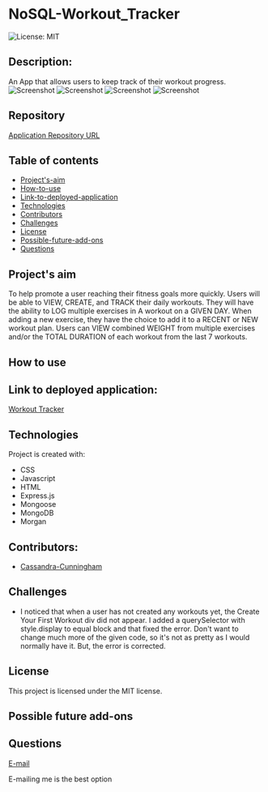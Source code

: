 # NoSQL-Workout_Tracker
![License: MIT](https://img.shields.io/badge/License-MIT-Red.svg)

## Description:
An App that allows users to keep track of their workout progress.
![ Screenshot](./public/images/)
![ Screenshot](./public/images/)
![ Screenshot](./public/images/)
![ Screenshot](./public/images/)

## Repository
[Application Repository URL](https://github.com/cmcunningham27/NoSQL-Workout_Tracker)

## Table of contents
* [Project's-aim](#project's-aim)
* [How-to-use](#how-to-use)
* [Link-to-deployed-application](#link-to-deployed-application)
* [Technologies](#technologies)
* [Contributors](#contributors)
* [Challenges](#Challenges)
* [License](#license)
* [Possible-future-add-ons](#possible-future-add-ons)
* [Questions](#questions)

## Project's aim
To help promote a user reaching their fitness goals more quickly. Users will be able to VIEW, CREATE, and TRACK their daily workouts. They will have the ability to LOG multiple exercises in A workout on a GIVEN DAY. When adding a new exercise, they have the choice to add it to a RECENT or NEW workout plan. Users can VIEW combined WEIGHT from multiple exercises and/or the TOTAL DURATION of each workout from the last 7 workouts.

## How to use

## Link to deployed application:
[Workout Tracker](https://.herokuapp.com)

## Technologies
Project is created with:

* CSS 
* Javascript
* HTML
* Express.js
* Mongoose
* MongoDB
* Morgan

## Contributors:
* [Cassandra-Cunningham](https://github.com/cmcunningham27)

## Challenges
- I noticed that when a user has not created any workouts yet, the Create Your First Workout div did not appear. I added a querySelector with style.display to equal block and that fixed the error. Don't want to change much more of the given code, so it's not as pretty as I would normally have it. But, the error is corrected.

## License
This project is licensed under the MIT license.

## Possible future add-ons

## Questions
[E-mail](mailto:sttepstutoring@yahoo.com)

E-mailing me is the best option